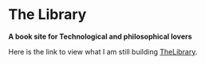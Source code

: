 # The Library


**A book site for Technological and philosophical lovers**

Here is the link to view what I am still building [TheLibrary](https://joshua-book-site.netlify.app/).